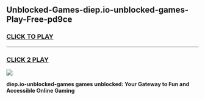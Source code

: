 
## Unblocked-Games-diep.io-unblocked-games-Play-Free-pd9ce
<h3>
<a href="https://premium76.site?title=diep.io-unblocked-games&ref=12A">CLICK TO PLAY</a></h3>
<hr>

<h3>
<a href="https://premium76.site?title=diep.io-unblocked-games&ref=12A">CLICK 2 PLAY</a>
  
</h3>

<a href="https://premium76.site?title=diep.io-unblocked-games&ref=12A"><img src="https://clearcache.store/games.png"></a>


**diep.io-unblocked-games games unblocked: Your Gateway to Fun and Accessible Online Gaming**
